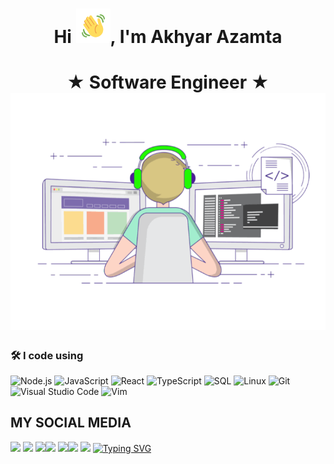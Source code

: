 
<h1 align="center">Hi <img src="Wave.gif" height="55px" width="55px">, I'm Akhyar Azamta</h1>

<p align="center">

</p>
<h1 align="center">★ Software Engineer ★ <img src="code.gif">
  
### 🛠 I code using

![Node.js](https://img.shields.io/badge/-Node.js-05122A?&logo=node.js)
![JavaScript](https://img.shields.io/badge/-JavaScript-05122A?&logo=JavaScript)
![React](https://img.shields.io/badge/-React-05122A?&logo=React)
![TypeScript](https://img.shields.io/badge/-TypeScript-05122A?&logo=TypeScript)
![SQL](https://img.shields.io/badge/-SQL-05122A?&logo=MySQL)
![Linux](https://img.shields.io/badge/-Linux-05122A?&logo=Linux)
![Git](https://img.shields.io/badge/-Git-05122A?style=flat&logo=git)
![Visual Studio Code](https://img.shields.io/badge/-VS%20Code-05122A?style=flat&logo=visual-studio-code&logoColor=007ACC)
![Vim](https://img.shields.io/badge/-VIM-05122A?style=flat&logo=neovim)

  
  ## MY SOCIAL MEDIA <br>
[![](https://img.shields.io/badge/AkhyarAzamta-black?logo=Github&logoColor=black&labelColor=white)](https://github.com/AkhyarAzamta)
<a href="https://www.linkedin.com/in/akhyar-azamta/" alt="LinkedIn">
<img src="https://img.shields.io/badge/-AkhyarAzamta-blue?style=flat-square&logo=linkedin" /></a>
[![](https://img.shields.io/badge/AkhyarAzamta-yellow?logo=Twitter&logoColor=White&labelColor=white)](https://twitter.com/AkhyarAzamta)[![](https://img.shields.io/badge/AkhyarAzamta-blue?logo=Telegram&logoColor=red&labelColor=white)](https://t.me/AkhyarAzamta)
[![](https://img.shields.io/badge/AkhyarAzamta-blue?logo=Facebook&logoColor=blue&labelColor=white)](https://www.facebook.com/akhyarazamta)[![](https://img.shields.io/badge/akhyar.azamta-red?logo=Instagram&logoColor=red&labelColor=white)](https://www.instagram.com/akhyar.azamta) [![](https://img.shields.io/badge/-CHAT-red?logo=Whatsapp&logoColor=Brightgreen&labelColor=white)](https://wa.me/123456789?text=Hallo)
[![Typing SVG](https://readme-typing-svg.herokuapp.com?font=Fira+Code&duration=1500&pause=900&lines=Code+for+a+better+tomorrow)](https://git.io/typing-svg)
